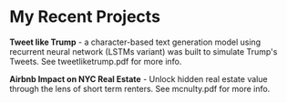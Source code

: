 # My Recent Projects
**Tweet like Trump** - a character-based text generation model using recurrent neural network (LSTMs variant) was built to simulate Trump's Tweets.  See tweetliketrump.pdf for more info.  

**Airbnb Impact on NYC Real Estate** - Unlock hidden real estate value through the lens of short term renters.  See mcnulty.pdf for more info.
